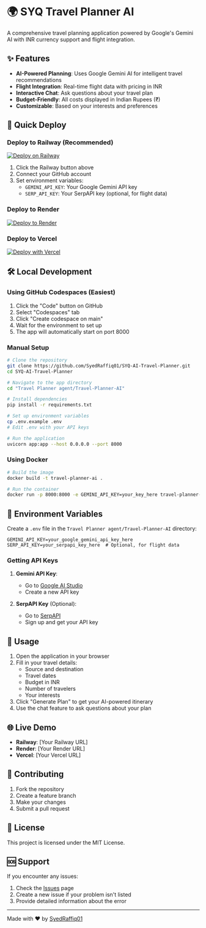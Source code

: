 # 🌍 SYQ Travel Planner AI

A comprehensive travel planning application powered by Google's Gemini AI with INR currency support and flight integration.

## ✨ Features

- **AI-Powered Planning**: Uses Google Gemini AI for intelligent travel recommendations
- **Flight Integration**: Real-time flight data with pricing in INR
- **Interactive Chat**: Ask questions about your travel plan
- **Budget-Friendly**: All costs displayed in Indian Rupees (₹)
- **Customizable**: Based on your interests and preferences

## 🚀 Quick Deploy

### Deploy to Railway (Recommended)
[![Deploy on Railway](https://railway.app/button.svg)](https://railway.app/template/your-template-id)

1. Click the Railway button above
2. Connect your GitHub account
3. Set environment variables:
   - `GEMINI_API_KEY`: Your Google Gemini API key
   - `SERP_API_KEY`: Your SerpAPI key (optional, for flight data)

### Deploy to Render
[![Deploy to Render](https://render.com/images/deploy-to-render-button.svg)](https://render.com/deploy)

### Deploy to Vercel
[![Deploy with Vercel](https://vercel.com/button)](https://vercel.com/new/clone?repository-url=https://github.com/SyedRaffiq01/SYQ-AI-Travel-Planner)

## 🛠️ Local Development

### Using GitHub Codespaces (Easiest)
1. Click the "Code" button on GitHub
2. Select "Codespaces" tab
3. Click "Create codespace on main"
4. Wait for the environment to set up
5. The app will automatically start on port 8000

### Manual Setup
```bash
# Clone the repository
git clone https://github.com/SyedRaffiq01/SYQ-AI-Travel-Planner.git
cd SYQ-AI-Travel-Planner

# Navigate to the app directory
cd "Travel Planner agent/Travel-Planner-AI"

# Install dependencies
pip install -r requirements.txt

# Set up environment variables
cp .env.example .env
# Edit .env with your API keys

# Run the application
uvicorn app:app --host 0.0.0.0 --port 8000
```

### Using Docker
```bash
# Build the image
docker build -t travel-planner-ai .

# Run the container
docker run -p 8000:8000 -e GEMINI_API_KEY=your_key_here travel-planner-ai
```

## 🔧 Environment Variables

Create a `.env` file in the `Travel Planner agent/Travel-Planner-AI` directory:

```env
GEMINI_API_KEY=your_google_gemini_api_key_here
SERP_API_KEY=your_serpapi_key_here  # Optional, for flight data
```

### Getting API Keys

1. **Gemini API Key**: 
   - Go to [Google AI Studio](https://makersuite.google.com/app/apikey)
   - Create a new API key

2. **SerpAPI Key** (Optional):
   - Go to [SerpAPI](https://serpapi.com/)
   - Sign up and get your API key

## 📱 Usage

1. Open the application in your browser
2. Fill in your travel details:
   - Source and destination
   - Travel dates
   - Budget in INR
   - Number of travelers
   - Your interests
3. Click "Generate Plan" to get your AI-powered itinerary
4. Use the chat feature to ask questions about your plan

## 🌐 Live Demo

- **Railway**: [Your Railway URL]
- **Render**: [Your Render URL]
- **Vercel**: [Your Vercel URL]

## 🤝 Contributing

1. Fork the repository
2. Create a feature branch
3. Make your changes
4. Submit a pull request

## 📄 License

This project is licensed under the MIT License.

## 🆘 Support

If you encounter any issues:
1. Check the [Issues](https://github.com/SyedRaffiq01/SYQ-AI-Travel-Planner/issues) page
2. Create a new issue if your problem isn't listed
3. Provide detailed information about the error

---

Made with ❤️ by [SyedRaffiq01](https://github.com/SyedRaffiq01)
